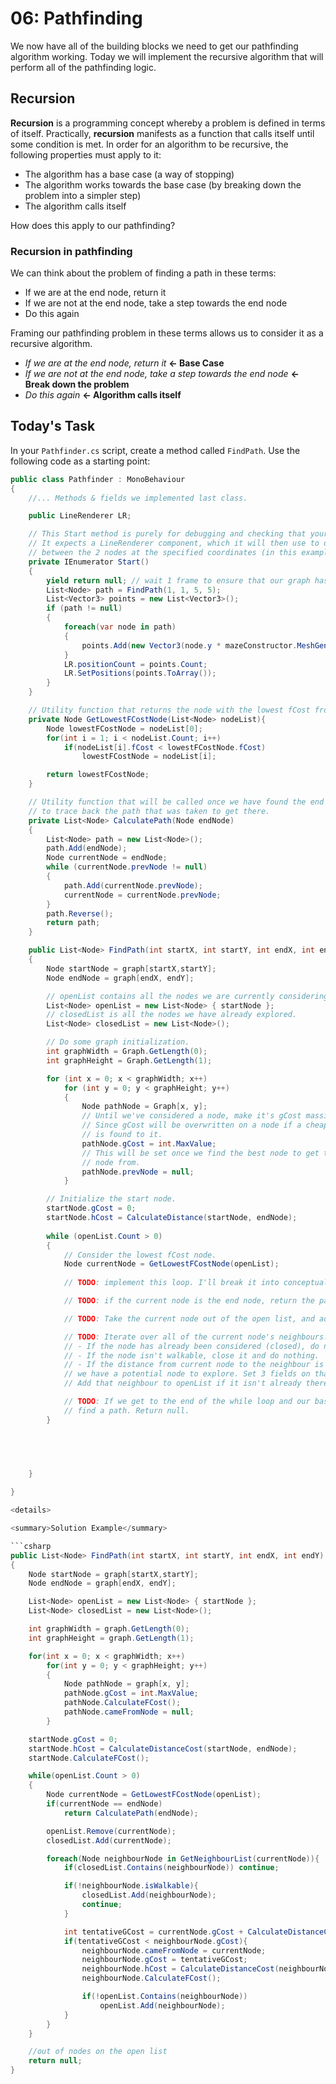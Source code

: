 # 06: Pathfinding

We now have all of the building blocks we need to get our pathfinding algorithm working. Today we will implement the recursive algorithm that will perform all of the pathfinding logic.

## Recursion

**Recursion** is a programming concept whereby a problem is defined in terms of itself. Practically, **recursion** manifests as a function that calls itself until some condition is met. In order for an algorithm to be recursive, the following properties must apply to it:

- The algorithm has a base case (a way of stopping)
- The algorithm works towards the base case (by breaking down the problem into a simpler step)
- The algorithm calls itself

How does this apply to our pathfinding?

### Recursion in pathfinding

We can think about the problem of finding a path in these terms:

- If we are at the end node, return it
- If we are not at the end node, take a step towards the end node
- Do this again

Framing our pathfinding problem in these terms allows us to consider it as a recursive algorithm.

- _If we are at the end node, return it_ **<- Base Case**
- _If we are not at the end node, take a step towards the end node_ **<- Break down the problem**
- _Do this again_ **<- Algorithm calls itself**

## Today's Task

In your `Pathfinder.cs` script, create a method called `FindPath`. Use the following code as a starting point:

```csharp
public class Pathfinder : MonoBehaviour 
{
    //... Methods & fields we implemented last class.

    public LineRenderer LR;

    // This Start method is purely for debugging and checking that your solution works.
    // It expects a LineRenderer component, which it will then use to draw a path
    // between the 2 nodes at the specified coordinates (in this example node (1, 1) and node (5,5)).
    private IEnumerator Start()
    {
        yield return null; // wait 1 frame to ensure that our graph has been generated.
        List<Node> path = FindPath(1, 1, 5, 5);
        List<Vector3> points = new List<Vector3>();
        if (path != null)
        {
            foreach(var node in path)
            {
                points.Add(new Vector3(node.y * mazeConstructor.MeshGenerator.width, 1f, node.x * mazeConstructor.MeshGenerator.width));
            }
            LR.positionCount = points.Count;
            LR.SetPositions(points.ToArray());
        }
    }

    // Utility function that returns the node with the lowest fCost from the provided list.
    private Node GetLowestFCostNode(List<Node> nodeList){
        Node lowestFCostNode = nodeList[0];
        for(int i = 1; i < nodeList.Count; i++)
            if(nodeList[i].fCost < lowestFCostNode.fCost)
                lowestFCostNode = nodeList[i];

        return lowestFCostNode;
    }

    // Utility function that will be called once we have found the end node
    // to trace back the path that was taken to get there.
    private List<Node> CalculatePath(Node endNode)
    {
        List<Node> path = new List<Node>();
        path.Add(endNode);
        Node currentNode = endNode;
        while (currentNode.prevNode != null)
        {
            path.Add(currentNode.prevNode);
            currentNode = currentNode.prevNode;
        }
        path.Reverse();
        return path;
    }

    public List<Node> FindPath(int startX, int startY, int endX, int endY)
    {
        Node startNode = graph[startX,startY];
        Node endNode = graph[endX, endY];

        // openList contains all the nodes we are currently considering.
        List<Node> openList = new List<Node> { startNode };
        // closedList is all the nodes we have already explored.
        List<Node> closedList = new List<Node>();

        // Do some graph initialization.
        int graphWidth = Graph.GetLength(0);
        int graphHeight = Graph.GetLength(1);

        for (int x = 0; x < graphWidth; x++)
            for (int y = 0; y < graphHeight; y++)
            {
                Node pathNode = Graph[x, y];
                // Until we've considered a node, make it's gCost massive.
                // Since gCost will be overwritten on a node if a cheaper path
                // is found to it.
                pathNode.gCost = int.MaxValue;
                // This will be set once we find the best node to get to this 
                // node from.
                pathNode.prevNode = null;
            }

        // Initialize the start node.
        startNode.gCost = 0;
        startNode.hCost = CalculateDistance(startNode, endNode);
         
        while (openList.Count > 0) 
        {
            // Consider the lowest fCost node.
            Node currentNode = GetLowestFCostNode(openList);
            
            // TODO: implement this loop. I'll break it into conceptual blocks for you to work out:

            // TODO: if the current node is the end node, return the path (use the CalculatePath method).

            // TODO: Take the current node out of the open list, and add it to the closed list.

            // TODO: Iterate over all of the current node's neighbours.
            // - If the node has already been considered (closed), do nothing.
            // - If the node isn't walkable, close it and do nothing.
            // - If the distance from current node to the neighbour is less than the neighbour's current gCost,
            // we have a potential node to explore. Set 3 fields on that neighbour: prevNode, gCost, hCost.
            // Add that neighbour to openList if it isn't already there.

            // TODO: If we get to the end of the while loop and our base condition hasn't been met, we couldn't
            // find a path. Return null.
        }

        

        

    }

}

<details>

<summary>Solution Example</summary>

```csharp
public List<Node> FindPath(int startX, int startY, int endX, int endY)
{
    Node startNode = graph[startX,startY];
    Node endNode = graph[endX, endY];

    List<Node> openList = new List<Node> { startNode };
    List<Node> closedList = new List<Node>();

    int graphWidth = graph.GetLength(0);
    int graphHeight = graph.GetLength(1);

    for(int x = 0; x < graphWidth; x++)
        for(int y = 0; y < graphHeight; y++)
        {
            Node pathNode = graph[x, y];
            pathNode.gCost = int.MaxValue;
            pathNode.CalculateFCost();
            pathNode.cameFromNode = null;
        }

    startNode.gCost = 0;
    startNode.hCost = CalculateDistanceCost(startNode, endNode);
    startNode.CalculateFCost();

    while(openList.Count > 0)
    {
        Node currentNode = GetLowestFCostNode(openList);
        if(currentNode == endNode)
            return CalculatePath(endNode);

        openList.Remove(currentNode);
        closedList.Add(currentNode);

        foreach(Node neighbourNode in GetNeighbourList(currentNode)){
            if(closedList.Contains(neighbourNode)) continue;

            if(!neighbourNode.isWalkable){
                closedList.Add(neighbourNode);
                continue;
            }

            int tentativeGCost = currentNode.gCost + CalculateDistanceCost(currentNode, neighbourNode);
            if(tentativeGCost < neighbourNode.gCost){
                neighbourNode.cameFromNode = currentNode;
                neighbourNode.gCost = tentativeGCost;
                neighbourNode.hCost = CalculateDistanceCost(neighbourNode, endNode);
                neighbourNode.CalculateFCost();

                if(!openList.Contains(neighbourNode))
                    openList.Add(neighbourNode);
            }
        }
    }

    //out of nodes on the open list
    return null;
}
```

</details>




